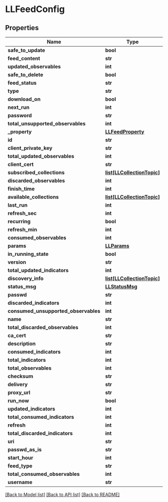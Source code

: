 # LLFeedConfig

## Properties
Name | Type | Description | Notes
------------ | ------------- | ------------- | -------------
**safe_to_update** | **bool** |  | [optional] 
**feed_content** | **str** |  | [optional] 
**updated_observables** | **int** |  | [optional] 
**safe_to_delete** | **bool** |  | [optional] 
**feed_status** | **str** |  | [optional] 
**type** | **str** |  | [optional] 
**download_on** | **bool** |  | [optional] 
**next_run** | **int** |  | [optional] 
**password** | **str** |  | [optional] 
**total_unsupported_observables** | **int** |  | [optional] 
**_property** | [**LLFeedProperty**](LLFeedProperty.md) |  | [optional] 
**id** | **str** |  | [optional] 
**client_private_key** | **str** |  | [optional] 
**total_updated_observables** | **int** |  | [optional] 
**client_cert** | **str** |  | [optional] 
**subscribed_collections** | [**list[LLCollectionTopic]**](LLCollectionTopic.md) |  | [optional] 
**discarded_observables** | **int** |  | [optional] 
**finish_time** | **int** |  | [optional] 
**available_collections** | [**list[LLCollectionTopic]**](LLCollectionTopic.md) |  | [optional] 
**last_run** | **int** |  | [optional] 
**refresh_sec** | **int** |  | [optional] 
**recurring** | **bool** |  | [optional] 
**refresh_min** | **int** |  | [optional] 
**consumed_observables** | **int** |  | [optional] 
**params** | [**LLParams**](LLParams.md) |  | [optional] 
**in_running_state** | **bool** |  | [optional] 
**version** | **str** |  | [optional] 
**total_updated_indicators** | **int** |  | [optional] 
**discovery_info** | [**list[LLCollectionTopic]**](LLCollectionTopic.md) |  | [optional] 
**status_msg** | [**LLStatusMsg**](LLStatusMsg.md) |  | [optional] 
**passwd** | **str** |  | [optional] 
**discarded_indicators** | **int** |  | [optional] 
**consumed_unsupported_observables** | **int** |  | [optional] 
**name** | **str** |  | [optional] 
**total_discarded_observables** | **int** |  | [optional] 
**ca_cert** | **str** |  | [optional] 
**description** | **str** |  | [optional] 
**consumed_indicators** | **int** |  | [optional] 
**total_indicators** | **int** |  | [optional] 
**total_observables** | **int** |  | [optional] 
**checksum** | **str** |  | [optional] 
**delivery** | **str** |  | [optional] 
**proxy_url** | **str** |  | [optional] 
**run_now** | **bool** |  | [optional] 
**updated_indicators** | **int** |  | [optional] 
**total_consumed_indicators** | **int** |  | [optional] 
**refresh** | **int** |  | [optional] 
**total_discarded_indicators** | **int** |  | [optional] 
**uri** | **str** |  | [optional] 
**passwd_as_is** | **str** |  | [optional] 
**start_hour** | **int** |  | [optional] 
**feed_type** | **str** |  | [optional] 
**total_consumed_observables** | **int** |  | [optional] 
**username** | **str** |  | [optional] 

[[Back to Model list]](../README.md#documentation-for-models) [[Back to API list]](../README.md#documentation-for-api-endpoints) [[Back to README]](../README.md)


